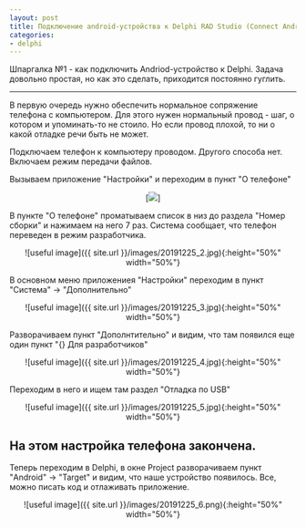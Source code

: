 ```yaml
---
layout: post
title: Подключение android-устройства к Delphi RAD Studio (Connect Android device to Delphi RAD Studio).
categories: 
- delphi
---
```


Шпаргалка №1 - как подключить Andriod-устройство к Delphi.
Задача довольно простая, но как это сделать, приходится постоянно гуглить.

---

В первую очередь нужно обеспечить нормальное сопряжение телефона с компьютером. Для этого нужен нормальный провод - шаг, 
о котором и упоминать-то не стоило. Но если провод плохой, то ни о какой отладке речи быть не может.

Подключаем телефон к компьютеру проводом. Другого способа нет. Включаем режим передачи файлов.

Вызываем приложение "Настройки" и переходим в пункт "О телефоне"

<p align="center">
[<img src="{{ site.url }}/images/20191225_1.jpg" style="height:"50%"; width:"50%"/>]
</p>
  
В пункте "О телефоне" проматываем список в низ до раздела "Номер сборки" и нажимаем на него 7 раз.
Система сообщает, что телефон переведен в режим разработчика.

<p align="center">
![useful image]({{ site.url }}/images/20191225_2.jpg){:height="50%" width="50%"}  
</p>

В основном меню приложениея "Настройки" переходим в пункт "Система" -> "Дополнительно"

<p align="center">
![useful image]({{ site.url }}/images/20191225_3.jpg){:height="50%" width="50%"}  
</p>

Разворачиваем пункт "Дополнтительно" и видим, что там появился еще один пункт "{} Для разработчиков"

<p align="center">
![useful image]({{ site.url }}/images/20191225_4.jpg){:height="50%" width="50%"}  
</p>

Переходим в него и ищем там раздел "Отладка по USB"

<p align="center">
![useful image]({{ site.url }}/images/20191225_5.jpg){:height="50%" width="50%"}  
</p>

## На этом настройка телефона закончена.

Теперь переходим в Delphi, в окне Project разворачиваем пункт "Android" -> "Target" и видим, что наше устройство появилось.
Все, можно писать код и отлаживать приложение.

<p align="center">
![useful image]({{ site.url }}/images/20191225_6.png){:height="50%" width="50%"}  
</p>
